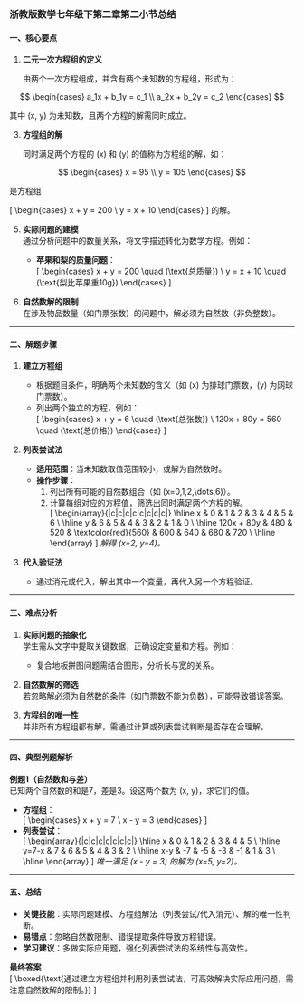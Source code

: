 ### 浙教版数学七年级下第二章第二小节总结

#### **一、核心要点**
1. **二元一次方程组的定义**

   由两个一次方程组成，并含有两个未知数的方程组，形式为：

$$
   \begin{cases} 
   a_1x + b_1y = c_1 \\ 
   a_2x + b_2y = c_2 
   \end{cases}
$$

   其中 \(x, y\) 为未知数，且两个方程的解需同时成立。

3. **方程组的解**

   同时满足两个方程的 \(x\) 和 \(y\) 的值称为方程组的解，如：

$$
   \begin{cases} 
   x = 95 \\ 
   y = 105 
   \end{cases}
$$

   是方程组

   \[
   \begin{cases} 
   x + y = 200 \\ 
   y = x + 10 
   \end{cases}
   \]
   的解。

5. **实际问题的建模**  
   通过分析问题中的数量关系，将文字描述转化为数学方程。例如：
   - **苹果和梨的质量问题**：  
     \[
     \begin{cases} 
     x + y = 200 \quad (\text{总质量}) \\ 
     y = x + 10 \quad (\text{梨比苹果重10g})
     \end{cases}
     \]

6. **自然数解的限制**  
   在涉及物品数量（如门票张数）的问题中，解必须为自然数（非负整数）。

---

#### **二、解题步骤**
1. **建立方程组**  
   - 根据题目条件，明确两个未知数的含义（如 \(x\) 为排球门票数，\(y\) 为网球门票数）。  
   - 列出两个独立的方程，例如：  
     \[
     \begin{cases} 
     x + y = 6 \quad (\text{总张数}) \\ 
     120x + 80y = 560 \quad (\text{总价格})
     \end{cases}
     \]

2. **列表尝试法**  
   - **适用范围**：当未知数取值范围较小，或解为自然数时。  
   - **操作步骤**：  
     1. 列出所有可能的自然数组合（如 \(x=0,1,2,\dots,6\)）。  
     2. 计算每组对应的方程值，筛选出同时满足两个方程的解。  
     \[
     \begin{array}{|c|c|c|c|c|c|c|c|}
     \hline
     x & 0 & 1 & 2 & 3 & 4 & 5 & 6 \\
     \hline
     y & 6 & 5 & 4 & 3 & 2 & 1 & 0 \\
     \hline
     120x + 80y & 480 & 520 & \textcolor{red}{560} & 600 & 640 & 680 & 720 \\
     \hline
     \end{array}
     \]
     *解得 \(x=2, y=4\)。*

3. **代入验证法**  
   - 通过消元或代入，解出其中一个变量，再代入另一个方程验证。

---

#### **三、难点分析**
1. **实际问题的抽象化**  
   学生需从文字中提取关键数据，正确设定变量和方程。例如：  
   - 复合地板拼图问题需结合图形，分析长与宽的关系。

2. **自然数解的筛选**  
   若忽略解必须为自然数的条件（如门票数不能为负数），可能导致错误答案。

3. **方程组的唯一性**  
   并非所有方程组都有解，需通过计算或列表尝试判断是否存在合理解。

---

#### **四、典型例题解析**
**例题1（自然数和与差）**  
已知两个自然数的和是7，差是3。设这两个数为 \(x, y\)，求它们的值。  
- **方程组**：  
  \[
  \begin{cases} 
  x + y = 7 \\ 
  x - y = 3 
  \end{cases}
  \]
- **列表尝试**：  
  \[
  \begin{array}{|c|c|c|c|c|c|c|}
  \hline
  x & 0 & 1 & 2 & 3 & 4 & 5 \\
  \hline
  y=7-x & 7 & 6 & 5 & 4 & 3 & 2 \\
  \hline
  x-y & -7 & -5 & -3 & -1 & 1 & 3 \\
  \hline
  \end{array}
  \]
  *唯一满足 \(x - y = 3\) 的解为 \(x=5, y=2\)。*

---

#### **五、总结**
- **关键技能**：实际问题建模、方程组解法（列表尝试/代入消元）、解的唯一性判断。  
- **易错点**：忽略自然数限制、错误提取条件导致方程错误。  
- **学习建议**：多做实际应用题，强化列表尝试法的系统性与高效性。

**最终答案**  
\[
\boxed{\text{通过建立方程组并利用列表尝试法，可高效解决实际应用问题，需注意自然数解的限制。}}
\]
